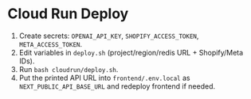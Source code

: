 # Cloud Run Deploy

1. Create secrets: `OPENAI_API_KEY`, `SHOPIFY_ACCESS_TOKEN`, `META_ACCESS_TOKEN`.
2. Edit variables in `deploy.sh` (project/region/redis URL + Shopify/Meta IDs).
3. Run `bash cloudrun/deploy.sh`.
4. Put the printed API URL into `frontend/.env.local` as `NEXT_PUBLIC_API_BASE_URL` and redeploy frontend if needed.

